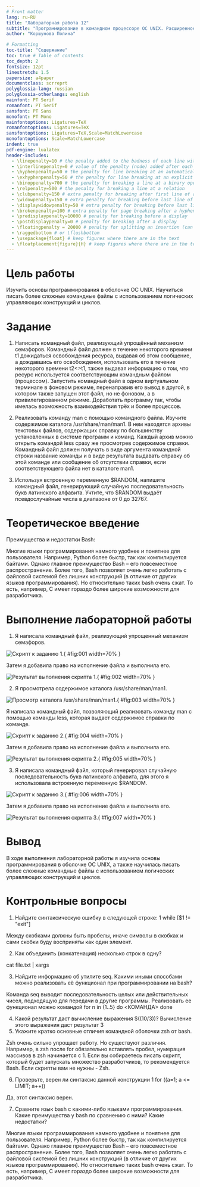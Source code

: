 ```yaml
---
# Front matter
lang: ru-RU
title: "Лабораторная работа 12"
subtitle: "Программирование в командном процессоре ОС UNIX. Расширенное программирование"
author: "Коршунова Полина"

# Formatting
toc-title: "Содержание"
toc: true # Table of contents
toc_depth: 2
fontsize: 12pt
linestretch: 1.5
papersize: a4paper
documentclass: scrreprt
polyglossia-lang: russian
polyglossia-otherlangs: english
mainfont: PT Serif
romanfont: PT Serif
sansfont: PT Sans
monofont: PT Mono
mainfontoptions: Ligatures=TeX
romanfontoptions: Ligatures=TeX
sansfontoptions: Ligatures=TeX,Scale=MatchLowercase
monofontoptions: Scale=MatchLowercase
indent: true
pdf-engine: lualatex
header-includes:
  - \linepenalty=10 # the penalty added to the badness of each line within a paragraph (no associated penalty node) Increasing the value makes tex try to have fewer lines in the paragraph.
  - \interlinepenalty=0 # value of the penalty (node) added after each line of a paragraph.
  - \hyphenpenalty=50 # the penalty for line breaking at an automatically inserted hyphen
  - \exhyphenpenalty=50 # the penalty for line breaking at an explicit hyphen
  - \binoppenalty=700 # the penalty for breaking a line at a binary operator
  - \relpenalty=500 # the penalty for breaking a line at a relation
  - \clubpenalty=150 # extra penalty for breaking after first line of a paragraph
  - \widowpenalty=150 # extra penalty for breaking before last line of a paragraph
  - \displaywidowpenalty=50 # extra penalty for breaking before last line before a display math
  - \brokenpenalty=100 # extra penalty for page breaking after a hyphenated line
  - \predisplaypenalty=10000 # penalty for breaking before a display
  - \postdisplaypenalty=0 # penalty for breaking after a display
  - \floatingpenalty = 20000 # penalty for splitting an insertion (can only be split footnote in standard LaTeX)
  - \raggedbottom # or \flushbottom
  - \usepackage{float} # keep figures where there are in the text
  - \floatplacement{figure}{H} # keep figures where there are in the text
---
```


# Цель работы

Изучить основы программирования в оболочке ОС UNIX. Научиться писать более
сложные командные файлы с использованием логических управляющих конструкций
и циклов.

# Задание

1. Написать командный файл, реализующий упрощённый механизм семафоров. Командный файл должен в течение некоторого времени t1 дожидаться освобождения ресурса, выдавая об этом сообщение, а дождавшись его освобождения, использовать его в течение некоторого времени t2<>t1, также выдавая информацию о том, что ресурс используется соответствующим командным файлом (процессом). Запустить командный файл в одном виртуальном терминале в фоновом режиме, перенаправив его вывод в другой, в котором также запущен этот файл, но не фоновом, а в привилегированном режиме. Доработать программу так, чтобы имелась возможность взаимодействия трёх и более процессов.

2. Реализовать команду man с помощью командного файла. Изучите содержимое каталога /usr/share/man/man1. В нем находятся архивы текстовых файлов, содержащих справку по большинству установленных в системе программ и команд. Каждый архив можно открыть командой less сразу же просмотрев содержимое справки. Командный файл должен получать в виде аргумента командной строки название команды и в виде результата выдавать справку об этой команде или сообщение об отсутствии справки, если соответствующего файла нет в каталоге man1.

3. Используя встроенную переменную $RANDOM, напишите командный файл, генерирующий случайную последовательность букв латинского алфавита. Учтите, что $RANDOM выдаёт псевдослучайные числа в диапазоне от 0 до 32767.

# Теоретическое введение

Преимущества и недостатки Bash:

Многие языки программирования намного удобнее и понятнее для пользователя. Например, Python более быстр, так как компилируется байтами. Однако главное преимущество Bash – его повсеместное распространение. Более того, Bash позволяет очень легко работать с файловой системой без лишних конструкций (в отличие от других языков программирования). Но относительно таких bash очень сжат. То есть, например, C имеет гораздо более широкие возможности для разработчика.

# Выполнение лабораторной работы

1. Я написала командный файл, реализующий упрощенный механизм семафоров. 

![Скрипт к заданию 1.](image/1.png){ #fig:001 width=70% }

Затем я добавила право на исполнение файла и выполнила его.

![Результат выполнения скрипта 1.](image/2.png){ #fig:002 width=70% }

2. Я просмотрела содержимое каталога /usr/share/man/man1.

![Просмотр каталога /usr/share/man/man1.](image/3.png){ #fig:003 width=70% }

Я написала командный файл, позволяющий реализовать команду man с помощью команды less, которая выдает содержимое справки по команде.

![Скрипт к заданию 2.](image/4.png){ #fig:004 width=70% }

Затем я добавила право на исполнение файла и выполнила его.

![Результат выполнения скрипта 2.](image/5.png){ #fig:005 width=70% }

3. Я написала командный файл, который генерировал случайную последовательность букв латинского алфавита, для этого я использовала встроенную переменную $RANDOM.

![Скрипт к заданию 3.](image/6.png){ #fig:006 width=70% }


Затем я добавила право на исполнение файла и выполнила его.

![Результат выполнения скрипта 3.](image/7.png){ #fig:007 width=70% }

# Вывод

В ходе выполнения лабораторной работы я изучила основы программирования в оболочке ОС UNIX, а также научилась писать более сложные командные файлы с использованием логических управляющих конструкций и циклов. 

# Контрольные вопросы

1.	Найдите синтаксическую ошибку в следующей строке: 1 while [$1 != "exit"]

Между скобками должны быть пробелы, иначе символы в скобках и сами скобки буду восприняты как один элемент.

2.	Как объединить (конкатенация) несколько строк в одну?

cat file.txt | xargs 

3.	Найдите информацию об утилите seq. Какими иными способами можно реализовать её функционал при программировании на bash?

Команда seq выводит последовательность целых или действительных чисел, подходящую для передачи в другие программы. Реализовать ее функционал можно командой for n in {1..5} do <КОМАНДА> done

4.	Какой результат даст вычисление выражения $((10/3))?
Вычисление этого выражения даст результат 3
5.	Укажите кратко основные отличия командной оболочки zsh от bash.

Zsh очень сильно упрощает работу. Но существуют различия. Например, в zsh после for обязательно вставлять пробел, нумерация массивов в zsh начинается с 1. Если вы собираетесь писать скрипт, который будет запускать множество разработчиков, то рекомендуется Bash. Если скрипты вам не нужны - Zsh.

6.	Проверьте, верен ли синтаксис данной конструкции 1 for ((a=1; a <= LIMIT; a++))

Да, этот синтаксис верен.

7.	Сравните язык bash с какими-либо языками программирования. Какие преимущества у bash по сравнению с ними? Какие недостатки?

Многие языки программирования намного удобнее и понятнее для пользователя. Например, Python более быстр, так как компилируется байтами. Однако главное преимущество Bash – его повсеместное распространение. Более того, Bash позволяет очень легко работать с файловой системой без лишних конструкций (в отличие от других языков программирования). Но относительно таких bash очень сжат. То есть, например, C имеет гораздо более широкие возможности для разработчика.

